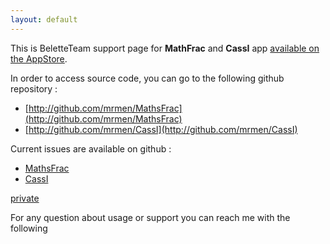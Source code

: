 ```yaml
---
layout: default
---
```


This is BeletteTeam support page for **MathFrac** and **CassI** app
[available on the AppStore](https://itunes.apple.com/us/app/mathfrac/id1443013092?mt=8).


In order to access source code, you can go to the following github
repository :
- [http://github.com/mrmen/MathsFrac](http://github.com/mrmen/MathsFrac)
- [http://github.com/mrmen/CassI](http://github.com/mrmen/CassI)

Current issues are available on github :
- [MathsFrac](https://github.com/mrmen/MathsFrac/issues)
- [CassI](https://github.com/mrmen/CassI/issues)

[private](https://raw.githubusercontent.com/mrmen/cours-maths/master/README.md?token=AAkzm5rZYCnF3r0RBRz0gfdEucLnlaN6ks5cGYM-wA%3D%3D)

For any question about usage or support you can reach me with the following 
